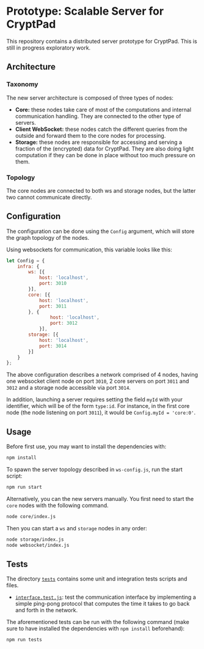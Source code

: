 <!-- SPDX-FileCopyrightText: 2024 XWiki CryptPad Team <contact@cryptpad.org> and contributors

SPDX-License-Identifier: AGPL-3.0-or-later
-->
# Prototype: Scalable Server for CryptPad

This repository contains a distributed server prototype for CryptPad. This is
still in progress exploratory work.

## Architecture

### Taxonomy

The new server architecture is composed of three types of nodes:

- **Core:** these nodes take care of most of the computations and internal
communication handling. They are connected to the other type of servers.
- **Client WebSocket:** these nodes catch the different queries from the
outside and forward them to the core nodes for processing.
- **Storage:** these nodes are responsible for accessing and serving a fraction
of the (encrypted) data for CryptPad. They are also doing light computation if
they can be done in place without too much pressure on them.

### Topology

The core nodes are connected to both ws and storage nodes, but the latter two
cannot communicate directly.

## Configuration

The configuration can be done using the `Config` argument, which will store the
graph topology of the nodes.

Using websockets for communication, this variable looks like this:

```javascript
let Config = {
    infra: {
        ws: [{
            host: 'localhost',
            port: 3010
        }],
        core: [{
            host: 'localhost',
            port: 3011
        }, {
                host: 'localhost',
                port: 3012
            }],
        storage: [{
            host: 'localhost',
            port: 3014
        }]
    }
};
```

The above configuration describes a network comprised of 4 nodes, having one
websocket client node on port `3010`, 2 core servers on port `3011` and `3012`
and a storage node accessible via port `3014`.

In addition, launching a server requires setting the field `myId` with your
identifier, which will be of the form `type:id`. For instance, in the first core
node (the node listening on port `3011`), it would be `Config.myId = 'core:0'`.

## Usage

Before first use, you may want to install the dependencies with:
```bash
npm install
```

To spawn the server topology described in `ws-config.js`, run the start script:
```bash
npm run start
```

Alternatively, you can the new servers manually. You first need to start the
`core` nodes with the following command.

```bash
node core/index.js
```

Then you can start a `ws` and `storage` nodes in any order:
```bash
node storage/index.js
node websocket/index.js
```

## Tests

The directory [`tests`](tests/) contains some unit and integration tests scripts
and files.

- [`interface.test.js`](tests/interface.test.js): test the communication
interface by implementing a simple ping-pong protocol that computes the time it
takes to go back and forth in the network.

The aforementioned tests can be run with the following command (make sure to
have installed the dependencies with `npm install` beforehand):
```bash
npm run tests
```
